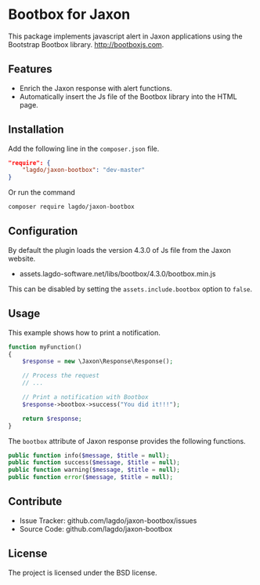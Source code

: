 Bootbox for Jaxon
=================

This package implements javascript alert in Jaxon applications using the Bootstrap Bootbox library.
http://bootboxjs.com.

Features
--------

- Enrich the Jaxon response with alert functions.
- Automatically insert the Js file of the Bootbox library into the HTML page.

Installation
------------

Add the following line in the `composer.json` file.
```json
"require": {
    "lagdo/jaxon-bootbox": "dev-master"
}
```

Or run the command
```bash
composer require lagdo/jaxon-bootbox
```

Configuration
------------

By default the plugin loads the version 4.3.0 of Js file from the Jaxon website.

- assets.lagdo-software.net/libs/bootbox/4.3.0/bootbox.min.js

This can be disabled by setting the `assets.include.bootbox` option to `false`.

Usage
-----

This example shows how to print a notification.
```php
function myFunction()
{
    $response = new \Jaxon\Response\Response();

    // Process the request
    // ...

    // Print a notification with Bootbox
    $response->bootbox->success("You did it!!!");

    return $response;
}
```

The `bootbox` attribute of Jaxon response provides the following functions.
```php
public function info($message, $title = null);
public function success($message, $title = null);
public function warning($message, $title = null);
public function error($message, $title = null);
```

Contribute
----------

- Issue Tracker: github.com/lagdo/jaxon-bootbox/issues
- Source Code: github.com/lagdo/jaxon-bootbox

License
-------

The project is licensed under the BSD license.
